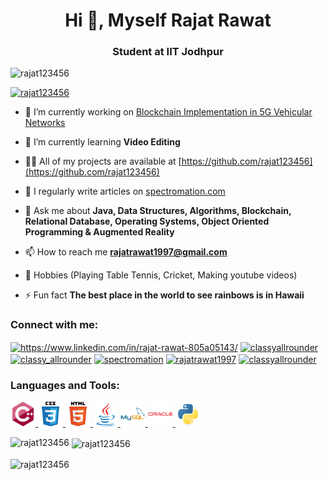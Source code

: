 <h1 align="center">Hi 👋, Myself Rajat Rawat</h1>
<h3 align="center">Student at IIT Jodhpur</h3>

<p align="left"> <img src="https://komarev.com/ghpvc/?username=rajat123456&label=Profile%20views&color=0e75b6&style=flat" alt="rajat123456" /> </p>

<p align="left"> <a href="https://github.com/ryo-ma/github-profile-trophy"><img src="https://github-profile-trophy.vercel.app/?username=rajat123456" alt="rajat123456" /></a> </p>

- 🔭 I’m currently working on [Blockchain Implementation in 5G Vehicular Networks](https://github.com/rajat123456/Blockchain-Implementation-in-5G-Vehicular-Networks)

- 🌱 I’m currently learning **Video Editing**

- 👨‍💻 All of my projects are available at [https://github.com/rajat123456](https://github.com/rajat123456)

- 📝 I regularly write articles on [spectromation.com](spectromation.com)

- 💬 Ask me about **Java, Data Structures, Algorithms, Blockchain, Relational Database, Operating Systems, Object Oriented Programming & Augmented Reality**

- 📫 How to reach me **rajatrawat1997@gmail.com**

- 📄 Hobbies (Playing Table Tennis, Cricket, Making youtube videos)

- ⚡ Fun fact **The best place in the world to see rainbows is in Hawaii**

<h3 align="left">Connect with me:</h3>
<p align="left">
<a href="https://linkedin.com/in/https://www.linkedin.com/in/rajat-rawat-805a05143/" target="blank"><img align="center" src="https://raw.githubusercontent.com/rahuldkjain/github-profile-readme-generator/master/src/images/icons/Social/linked-in-alt.svg" alt="https://www.linkedin.com/in/rajat-rawat-805a05143/" height="30" width="40" /></a>
<a href="https://fb.com/classyallrounder" target="blank"><img align="center" src="https://raw.githubusercontent.com/rahuldkjain/github-profile-readme-generator/master/src/images/icons/Social/facebook.svg" alt="classyallrounder" height="30" width="40" /></a>
<a href="https://instagram.com/classy_allrounder" target="blank"><img align="center" src="https://raw.githubusercontent.com/rahuldkjain/github-profile-readme-generator/master/src/images/icons/Social/instagram.svg" alt="classy_allrounder" height="30" width="40" /></a>
<a href="https://www.youtube.com/c/spectromation" target="blank"><img align="center" src="https://raw.githubusercontent.com/rahuldkjain/github-profile-readme-generator/master/src/images/icons/Social/youtube.svg" alt="spectromation" height="30" width="40" /></a>
<a href="https://www.codechef.com/users/rajatrawat1997" target="blank"><img align="center" src="https://cdn.jsdelivr.net/npm/simple-icons@3.1.0/icons/codechef.svg" alt="rajatrawat1997" height="30" width="40" /></a>
<a href="https://auth.geeksforgeeks.org/user/classyallrounder" target="blank"><img align="center" src="https://raw.githubusercontent.com/rahuldkjain/github-profile-readme-generator/master/src/images/icons/Social/geeks-for-geeks.svg" alt="classyallrounder" height="30" width="40" /></a>
</p>

<h3 align="left">Languages and Tools:</h3>
<p align="left"> <a href="https://www.w3schools.com/cpp/" target="_blank" rel="noreferrer"> <img src="https://raw.githubusercontent.com/devicons/devicon/master/icons/cplusplus/cplusplus-original.svg" alt="cplusplus" width="40" height="40"/> </a> <a href="https://www.w3schools.com/css/" target="_blank" rel="noreferrer"> <img src="https://raw.githubusercontent.com/devicons/devicon/master/icons/css3/css3-original-wordmark.svg" alt="css3" width="40" height="40"/> </a> <a href="https://www.w3.org/html/" target="_blank" rel="noreferrer"> <img src="https://raw.githubusercontent.com/devicons/devicon/master/icons/html5/html5-original-wordmark.svg" alt="html5" width="40" height="40"/> </a> <a href="https://www.java.com" target="_blank" rel="noreferrer"> <img src="https://raw.githubusercontent.com/devicons/devicon/master/icons/java/java-original.svg" alt="java" width="40" height="40"/> </a> <a href="https://www.mysql.com/" target="_blank" rel="noreferrer"> <img src="https://raw.githubusercontent.com/devicons/devicon/master/icons/mysql/mysql-original-wordmark.svg" alt="mysql" width="40" height="40"/> </a> <a href="https://www.oracle.com/" target="_blank" rel="noreferrer"> <img src="https://raw.githubusercontent.com/devicons/devicon/master/icons/oracle/oracle-original.svg" alt="oracle" width="40" height="40"/> </a> <a href="https://www.python.org" target="_blank" rel="noreferrer"> <img src="https://raw.githubusercontent.com/devicons/devicon/master/icons/python/python-original.svg" alt="python" width="40" height="40"/> </a> </p>

<p><img align="left" src="https://github-readme-stats.vercel.app/api/top-langs?username=rajat123456&show_icons=true&locale=en&layout=compact" alt="rajat123456" /></p>

<p>&nbsp;<img align="center" src="https://github-readme-stats.vercel.app/api?username=rajat123456&show_icons=true&locale=en" alt="rajat123456" /></p>

<p><img align="center" src="https://github-readme-streak-stats.herokuapp.com/?user=rajat123456&" alt="rajat123456" /></p>

